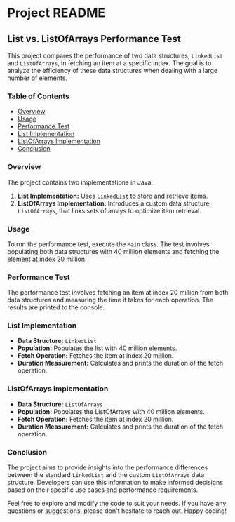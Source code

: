 # Project README

## List vs. ListOfArrays Performance Test

This project compares the performance of two data structures, `LinkedList` and `ListOfArrays`, in fetching an item at a specific index. The goal is to analyze the efficiency of these data structures when dealing with a large number of elements.

### Table of Contents

- [Overview](#overview)
- [Usage](#usage)
- [Performance Test](#performance-test)
- [List Implementation](#list-implementation)
- [ListOfArrays Implementation](#listofarrays-implementation)
- [Conclusion](#conclusion)

### Overview

The project contains two implementations in Java:
1. **List Implementation:** Uses `LinkedList` to store and retrieve items.
2. **ListOfArrays Implementation:** Introduces a custom data structure, `ListOfArrays`, that links sets of arrays to optimize item retrieval.

### Usage

To run the performance test, execute the `Main` class. The test involves populating both data structures with 40 million elements and fetching the element at index 20 million.

### Performance Test

The performance test involves fetching an item at index 20 million from both data structures and measuring the time it takes for each operation. The results are printed to the console.

### List Implementation

- **Data Structure:** `LinkedList`
- **Population:** Populates the list with 40 million elements.
- **Fetch Operation:** Fetches the item at index 20 million.
- **Duration Measurement:** Calculates and prints the duration of the fetch operation.

### ListOfArrays Implementation

- **Data Structure:** `ListOfArrays`
- **Population:** Populates the ListOfArrays with 40 million elements.
- **Fetch Operation:** Fetches the item at index 20 million.
- **Duration Measurement:** Calculates and prints the duration of the fetch operation.

### Conclusion

The project aims to provide insights into the performance differences between the standard `LinkedList` and the custom `ListOfArrays` data structure. Developers can use this information to make informed decisions based on their specific use cases and performance requirements.

Feel free to explore and modify the code to suit your needs. If you have any questions or suggestions, please don't hesitate to reach out. Happy coding!
